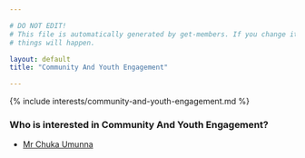 ```yaml
---

# DO NOT EDIT!
# This file is automatically generated by get-members. If you change it, bad
# things will happen.

layout: default
title: "Community And Youth Engagement"

---
```


{% include interests/community-and-youth-engagement.md %}

### Who is interested in Community And Youth Engagement?


* [Mr Chuka Umunna](members/mr-chuka-umunna.html)
